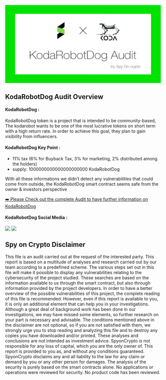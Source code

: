 <img src="https://github.com/SpyOnCrypto/KodaRobotDog-Audit/blob/main/header.jpg" alt="KodaRobotDog-Audit GitHub README header image">
  
<h2>KodaRobotDog Audit Overview</h2>

<h4>KodaRobotDog :</h4>

<p>KodaRobotDog token is a project that is intended to be community-based, The kodarobot wants to be one of the most lucrative tokens on short term with a high return rate.
In order to achieve this goal, they plan to gain visibility from influencers.</p>

<h4>KodaRobotDog Key Point :</h4>
<ul>
  
<li> 11% tax (6% for Buyback Tax, 3% for marketing, 2% distributed among the holders) </li>
<li> supply: 1000000000000000000000 KodaRobotDog </li>
</ul>

<p>With all these informations we didn’t detect any vulnerabilities that could come from outside, the KodaRobotDog smart contract seems safe from the owner & investors perspective</p>

<p><a href="https://github.com/SpyOnCrypto/KodaRobotDog-Audit/blob/main/KodaRobotDog-Audit.pdf">➡️ Please Check out the complete Audit to have further information on KodaRobotDog</a></p>

<h4>KodaRobotDog Social Media :</h4>

<p>
<a href="https://kodarobot.dog/"><img src="https://img.shields.io/badge/Website-%23E4405F.svg?&style=for-the-badge&logoColor=white" height=25></a>
<a href="https://t.me/kodarobotdogtoken"><img src="https://img.shields.io/badge/Telegram-%230077B5.svg?&style=for-the-badge&logo=telegram&logoColor=white" height=25></a> 

<h2>Spy on Crypto Disclaimer</h2>

<p>This file is an audit carried out at the request of the interested party.
This report is based on a multitude of analyses and research carried out by our team according to a predefined scheme.
The various steps set out in this file will make it possible to display any vulnerabilities relating to the cybersecurity of the project studied.
These searches are based on the information available to us through the smart contract, but also through information provided by the project developers.
In order to have a better overview of the possible vulnerabilities of this project, the complete reading of this file is recommended.
However, even if this report is available to you, it is only an additional element that can help you in your investigations.
Although a great deal of background work has been done in our investigations, we may have missed some elements, so further research on your part is necessary and advisable.
The conditions mentioned above in the disclaimer are not optional, so if you are not satisfied with them, we strongly urge you to stop reading and analyzing this file and to destroy any copies you have downloaded and/or printed.
These analyses and conclusions are not intended as investment advice. SpyonCrypto is not responsible for any loss of capital, which you are the only owner of.
This report is provided to you as, and without any conditions guaranteed.
SpyonCrypto disclaims any and all liability to the law for any claim or demand by you or any other person for damages.
The analysis of the security is purely based on the smart contracts alone. No applications or operations were reviewed for security.
No product code has been reviewed.</p>
